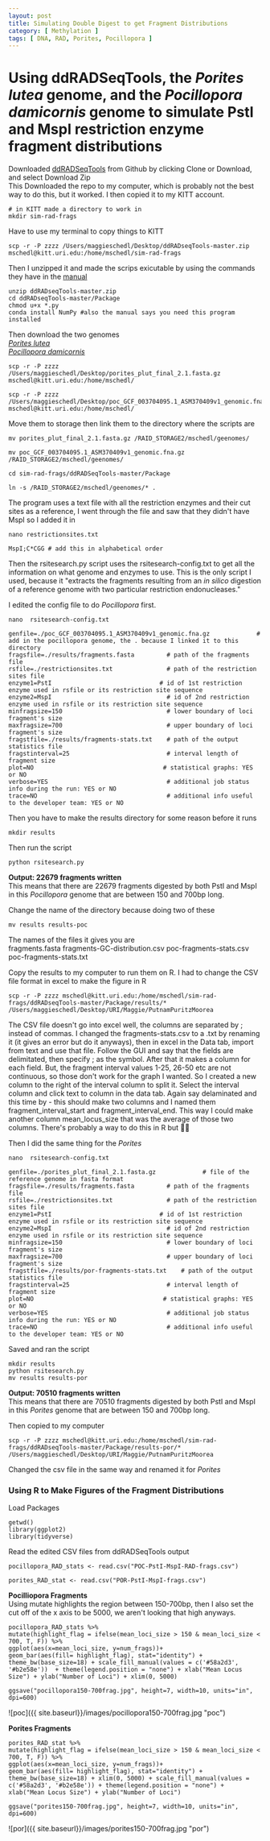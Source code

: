 ```yaml
---
layout: post
title: Simulating Double Digest to get Fragment Distributions
category: [ Methylation ]
tags: [ DNA, RAD, Porites, Pocillopora ]
---
```


# Using ddRADSeqTools, the _Porites lutea_ genome, and the _Pocillopora damicornis_ genome to simulate PstI and MspI restriction enzyme fragment distributions

Downloaded [ddRADSeqTools](https://github.com/GGFHF/ddRADseqTools) from Github by clicking Clone or Download, and select Download Zip  
This Downloaded the repo to my computer, which is probably not the best way to do this, but it worked. I then copied it to my KITT account.

```
# in KITT made a directory to work in
mkdir sim-rad-frags
```
Have to use my terminal to copy things to KITT
```
scp -r -P zzzz /Users/maggieschedl/Desktop/ddRADseqTools-master.zip mschedl@kitt.uri.edu:/home/mschedl/sim-rad-frags
```
Then I unzipped it and made the scrips exicutable by using the commands they have in the [manual](https://github.com/GGFHF/ddRADseqTools/blob/master/Package/manual/ddRADseqTools-manual.pdf)
```
unzip ddRADseqTools-master.zip
cd ddRADseqTools-master/Package
chmod u+x *.py
conda install NumPy #also the manual says you need this program installed
```
Then download the two genomes  
[_Porites lutea_](http://plut.reefgenomics.org/)  
[_Pocillopora damicornis_](https://www.ncbi.nlm.nih.gov/genome/22550)

```
scp -r -P zzzz /Users/maggieschedl/Desktop/porites_plut_final_2.1.fasta.gz mschedl@kitt.uri.edu:/home/mschedl/

scp -r -P zzzz /Users/maggieschedl/Desktop/poc_GCF_003704095.1_ASM370409v1_genomic.fna.gz mschedl@kitt.uri.edu:/home/mschedl/
```
Move them to storage then link them to the directory where the scripts are
```
mv porites_plut_final_2.1.fasta.gz /RAID_STORAGE2/mschedl/geenomes/

mv poc_GCF_003704095.1_ASM370409v1_genomic.fna.gz /RAID_STORAGE2/mschedl/geenomes/

cd sim-rad-frags/ddRADSeqTools-master/Package

ln -s /RAID_STORAGE2/mschedl/geenomes/* .
```
The program uses a text file with all the restriction enzymes and their cut sites as a reference, I went through the file and saw that they didn't have MspI so I added it in

```
nano restrictionsites.txt

MspI;C*CGG # add this in alphabetical order
```
Then the rsitesearch.py script uses the rsitesearch-config.txt to get all the information on what genome and enzymes to use. This is the only script I used, because it "extracts the fragments resulting from an _in silico_ digestion of a reference genome with two particular restriction endonucleases."

I edited the config file to do _Pocillopora_ first.
```
nano  rsitesearch-config.txt

genfile=./poc_GCF_003704095.1_ASM370409v1_genomic.fna.gz             # add in the pocillopora genome, the . because I linked it to this directory
fragsfile=./results/fragments.fasta         # path of the fragments file
rsfile=./restrictionsites.txt               # path of the restriction sites file
enzyme1=PstI                              # id of 1st restriction enzyme used in rsfile or its restriction site sequence
enzyme2=MspI                                # id of 2nd restriction enzyme used in rsfile or its restriction site sequence
minfragsize=150                             # lower boundary of loci fragment's size
maxfragsize=700                             # upper boundary of loci fragment's size
fragstfile=./results/fragments-stats.txt    # path of the output statistics file
fragstinterval=25                           # interval length of fragment size
plot=NO                                    # statistical graphs: YES or NO
verbose=YES                                 # additional job status info during the run: YES or NO
trace=NO                                    # additional info useful to the developer team: YES or NO
```

Then you have to make the results directory for some reason before it runs
```
mkdir results
```
Then run the script
```
python rsitesearch.py
```
**Output: 22679 fragments written**  
This means that there are 22679 fragments digested by both PstI and MspI in this _Pocillopora_ genome that are between 150 and 700bp long.

Change the name of the directory because doing two of these
```
mv results results-poc
```
The names of the files it gives you are  
fragments.fasta  fragments-GC-distribution.csv  poc-fragments-stats.csv  poc-fragments-stats.txt

Copy the results to my computer to run them on R. I had to change the CSV file format in excel to make the figure in R
```
scp -r -P zzzz mschedl@kitt.uri.edu:/home/mschedl/sim-rad-frags/ddRADseqTools-master/Package/results/* /Users/maggieschedl/Desktop/URI/Maggie/PutnamPuritzMoorea

```

The CSV file doesn't go into excel well, the columns are separated by ; instead of commas. I changed the fragments-stats.csv to a .txt by renaming it (it gives an error but do it anyways), then in excel in the Data tab, import from text and use that file. Follow the GUI and say that the fields are delimitated, then specify ; as the symbol. After that it makes a column for each field. But, the fragment interval values 1-25, 26-50 etc are not continuous, so those don't work for the graph I wanted. So I created a new column to the right of the interval column to split it. Select the interval column and click text to column in the data tab. Again say delaminated and this time by - this should make two columns and I named them fragment_interval_start and fragment_interval_end. This way I could make another column mean_locus_size that was the average of those two columns. There's probably a way to do this in R but 🤷🏻‍


Then I did the same thing for the _Porites_

```
nano  rsitesearch-config.txt

genfile=./porites_plut_final_2.1.fasta.gz             # file of the reference genome in fasta format
fragsfile=./results/fragments.fasta         # path of the fragments file
rsfile=./restrictionsites.txt               # path of the restriction sites file
enzyme1=PstI                              # id of 1st restriction enzyme used in rsfile or its restriction site sequence
enzyme2=MspI                                # id of 2nd restriction enzyme used in rsfile or its restriction site sequence
minfragsize=150                             # lower boundary of loci fragment's size
maxfragsize=700                             # upper boundary of loci fragment's size
fragstfile=./results/por-fragments-stats.txt    # path of the output statistics file
fragstinterval=25                           # interval length of fragment size
plot=NO                                    # statistical graphs: YES or NO
verbose=YES                                 # additional job status info during the run: YES or NO
trace=NO                                    # additional info useful to the developer team: YES or NO
```
Saved and ran the script
```
mkdir results
python rsitesearch.py
mv results results-por
```
**Output: 70510 fragments written**  
This means that there are 70510 fragments digested by both PstI and MspI in this _Porites_ genome that are between 150 and 700bp long.

Then copied to my computer
```
scp -r -P zzzz mschedl@kitt.uri.edu:/home/mschedl/sim-rad-frags/ddRADseqTools-master/Package/results-por/* /Users/maggieschedl/Desktop/URI/Maggie/PutnamPuritzMoorea
```
Changed the csv file in the same way and renamed it for _Porites_


### Using R to Make Figures of the Fragment Distributions

Load Packages
```{r}
getwd()
library(ggplot2)
library(tidyverse)
```
Read the edited CSV files from ddRADSeqTools output
```{r}
pocillopora_RAD_stats <- read.csv("POC-PstI-MspI-RAD-frags.csv")

porites_RAD_stat <- read.csv("POR-PstI-MspI-frags.csv")
```

**Pocilliopora Fragments**   
Using mutate highlights the region between 150-700bp, then I also set the cut off of the x axis to be 5000, we aren't looking that high anyways.  
```{r}
pocillopora_RAD_stats %>%
mutate(highlight_flag = ifelse(mean_loci_size > 150 & mean_loci_size < 700, T, F)) %>%
ggplot(aes(x=mean_loci_size, y=num_frags))+
geom_bar(aes(fill= highlight_flag), stat="identity") +
theme_bw(base_size=18) + scale_fill_manual(values = c('#58a2d3', '#b2e58e'))  + theme(legend.position = "none") + xlab("Mean Locus Size") + ylab("Number of Loci") + xlim(0, 5000)

ggsave("pocillopora150-700frag.jpg", height=7, width=10, units="in", dpi=600)

```
![poc]({{ site.baseurl}}/images/pocillopora150-700frag.jpg "poc")



**Porites Fragments**

```{r}
porites_RAD_stat %>%
mutate(highlight_flag = ifelse(mean_loci_size > 150 & mean_loci_size < 700, T, F)) %>%
ggplot(aes(x=mean_loci_size, y=num_frags))+
geom_bar(aes(fill= highlight_flag), stat="identity") +
theme_bw(base_size=18) + xlim(0, 5000) + scale_fill_manual(values = c('#58a2d3', '#b2e58e')) + theme(legend.position = "none") + xlab("Mean Locus Size") + ylab("Number of Loci")

ggsave("porites150-700frag.jpg", height=7, width=10, units="in", dpi=600)
```
![por]({{ site.baseurl}}/images/porites150-700frag.jpg "por")
